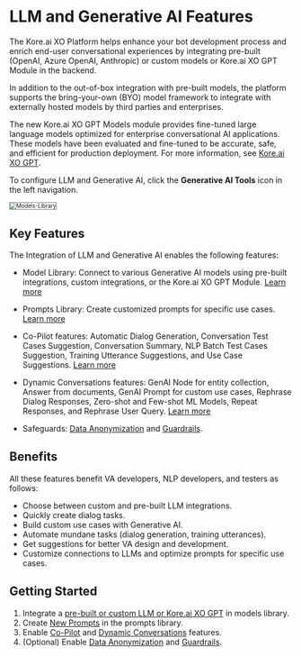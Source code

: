 # LLM and Generative AI Features

The Kore.ai XO Platform helps enhance your bot development process and enrich end-user conversational experiences by integrating pre-built (OpenAI, Azure OpenAI, Anthropic) or custom models or Kore.ai XO GPT Module in the backend.

In addition to the out-of-box integration with pre-built models, the platform supports the bring-your-own (BYO) model framework to integrate with externally hosted models by third parties and enterprises.

The new Kore.ai XO GPT Models module provides fine-tuned large language models optimized for enterprise conversational AI applications. These models have been evaluated and fine-tuned to be accurate, safe, and efficient for production deployment. For more information, see [Kore.ai XO GPT](../../generative-ai-tools/xo-gpt-module.md).


To configure LLM and Generative AI, click the **Generative AI Tools** icon in the left navigation.




<img src="../../../generative-ai-tools/images/va-llm-home.png" alt="Models-Library" title="Models-Library" style="border: 1px solid gray; zoom:70%;">

## Key Features

The Integration of LLM and Generative AI enables the following features:

* Model Library: Connect to various Generative AI models using pre-built integrations, custom integrations, or the Kore.ai XO GPT Module. [Learn more](../../generative-ai-tools/models-library.md)

* Prompts Library: Create customized prompts for specific use cases. [Learn more](../../generative-ai-tools/prompts-library.md)

* Co-Pilot features: Automatic Dialog Generation, Conversation Test Cases Suggestion, Conversation Summary, NLP Batch Test Cases Suggestion, Training Utterance Suggestions, and Use Case Suggestions. [Learn more](../../generative-ai-tools/co-pilot-features.md)
    
* Dynamic Conversations features: GenAI Node for entity collection, Answer from documents, GenAI Prompt for custom use cases, Rephrase Dialog Responses, Zero-shot and Few-shot ML Models, Repeat Responses, and Rephrase User Query. [Learn more](../../generative-ai-tools/dynamic-conversations-features.md) 


* Safeguards: [Data Anonymization](../../generative-ai-tools/data-anonymization.md) and [Guardrails](../../generative-ai-tools/guardrails.md).
 

## Benefits

All these features benefit VA developers, NLP developers, and testers as follows:


* Choose between custom and pre-built LLM integrations. 
* Quickly create dialog tasks. 
* Build custom use cases with Generative AI. 
* Automate mundane tasks (dialog generation, training utterances). 
* Get suggestions for better VA design and development. 
* Customize connections to LLMs and optimize prompts for specific use cases.


## Getting Started


1. Integrate a [pre-built or custom LLM or Kore.ai XO GPT](../../generative-ai-tools/models-library.md) in models library. 
2. Create [New Prompts](../../generative-ai-tools/prompts-library.md) in the prompts library.
3. Enable [Co-Pilot](../../generative-ai-tools/co-pilot-features.md) and [Dynamic Conversations](../../generative-ai-tools/dynamic-conversations-features.md) features.
4. (Optional) Enable [Data Anonymization](../../generative-ai-tools/data-anonymization.md) and [Guardrails](../../generative-ai-tools/guardrails.md).

